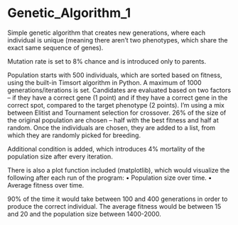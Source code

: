 # Genetic_Algorithm_1

Simple genetic algorithm that creates new generations, where each individual is unique (meaning there aren’t two phenotypes, which share the exact same sequence of genes). 

Mutation rate is set to 8% chance and is introduced only to parents.

Population starts with 500 individuals, which are sorted based on fitness, using the built-in Timsort algorithm in Python. A maximum of 1000 generations/iterations is set. Candidates are evaluated based on two factors – if they have a correct gene (1 point) and if they have a correct gene in the correct spot, compared to the target phenotype (2 points). I’m using a mix between Elitist and Tournament selection for crossover. 26% of the size of the original population are chosen – half with the best fitness and half at random. Once the individuals are chosen, they are added to a list, from which they are randomly picked for breeding. 

Additional condition is added, which introduces 4% mortality of the population size after every iteration. 

There is also a plot function included (matplotlib), which would visualize the following after each run of the program:
•	Population size over time.
•	Average fitness over time. 

90% of the time it would take between 100 and 400 generations in order to produce the correct individual. The average fitness would be between 15 and 20 and the population size between 1400-2000. 
